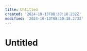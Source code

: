```yaml
---
title: Untitled
created: '2024-10-13T08:30:18.232Z'
modified: '2024-10-13T08:30:18.273Z'
---
```


# Untitled
